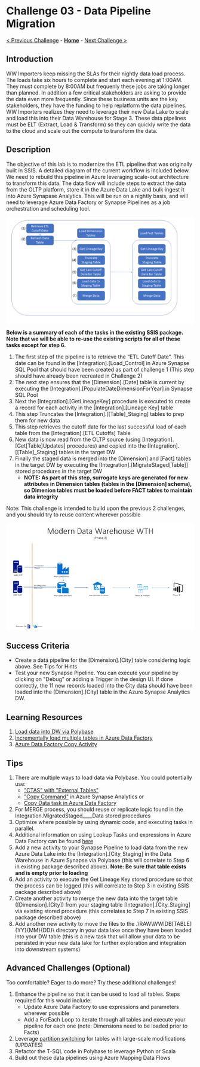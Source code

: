 # Challenge 03 - Data Pipeline Migration

[< Previous Challenge](./Challenge-02.md) - **[Home](../README.md)** - [Next Challenge >](./Challenge-04.md)

## Introduction

WW Importers keep missing the SLAs for their nightly data load process.  The loads take six hours to complete and start each evening at 1:00AM.  They must complete by 8:00AM but frequenly these jobs are taking longer than planned.  In addition a few critical stakeholders are asking to provide the data even more frequently.  Since these business units are the key stakeholders, they have the funding to help replatform the data pipelines.  WW Importers realizes they need to leverage their new Data Lake to scale and load this into their Data Warehouse for Stage 3.  These data pipelines must be ELT (Extract, Load & Transform) so they can quickly write the data to the cloud and scale out the compute to transform the data.

## Description

The objective of this lab is to modernize the ETL pipeline that was originally built in SSIS.  A detailed diagram of the current workflow is included below.  We need to rebuild this pipeline in Azure leveraging scale-out architecture to transform this data.  The data flow will include steps to extract the data from the OLTP platform, store it in the Azure Data Lake and bulk ingest it into Azure Synapase Analytics.  This will be run on a nightly basis, and will need to leverage Azure Data Factory or Synapse Pipelines as a job orchestration and scheduling tool.

![Current SSIS Workflow](../Coach/images/SSISFlow.png)

**Below is a summary of each of the tasks in the existing SSIS package.  Note that we will be able to re-use the existing scripts for all of these tasks except for step 6.**

1. The first step of the pipeline is to retrieve the “ETL Cutoff Date”. This date can be found in the [Integration].[Load_Control] in Azure Synapse SQL Pool that should have been created as part of challenge 1 (This step should have already been recreated in Challenge 2)
1. The next step ensures that the [Dimension].[Date] table is current by executing the [Integration].[PopulateDateDimensionForYear] in Synapse SQL Pool
1. Next the [Integration].[GetLineageKey] procedure is executed to create a record for each activity in the [Integration].[Lineage Key] table
1. This step Truncates the [Integration].[[Table]_Staging] tables to prep them for new data
1. This step retrieves the cutoff date for the last successful load of each table from the [Integration].[ETL Cutoffs] Table
1. New data is now read from the OLTP source (using [Integration].[Get[Table]Updates] procedures) and copied into the [Integration].[[Table]_Staging] tables in the target DW
1. Finally the staged data is merged into the [Dimension] and [Fact] tables in the target DW by executing the [Integration].[MigrateStaged[Table]] stored procedures in the target DW
    - **NOTE: As part of this step, surrogate keys are generated for new attributes in Dimension tables (tables in the [Dimension] schema), so Dimenion tables must be loaded before FACT tables to maintain data integrity**

Note: This challenge is intended to build upon the previous 2 challenges, and you should try to reuse content wherever possible

![The Solution diagram is described in the text following this diagram.](../Coach/images/Challenge3.png)

## Success Criteria

- Create a data pipeline for the [Dimension].[City] table considering logic above.  See Tips for Hints
- Test your new Synapse Pipeline.  You can execute your pipeline by clicking on "Debug" or adding a Trigger in the design UI.  If done correctly, the 11 new records loaded into the City data should have been loaded into the [Dimension].[City] table in the Azure Synapse Analytics DW.  

## Learning Resources

1. [Load data into DW via Polybase](https://learn.microsoft.com/en-us/azure/synapse-analytics/sql-data-warehouse/load-data-from-azure-blob-storage-using-copy?context=%2Fazure%2Fsynapse-analytics%2Fcontext%2Fcontext)
1. [Incrementally load multiple tables in Azure Data Factory](https://docs.microsoft.com/en-us/azure/data-factory/tutorial-incremental-copy-multiple-tables-portal)
1. [Azure Data Factory Copy Activity](https://docs.microsoft.com/en-us/azure/data-factory/copy-activity-overview)

## Tips

1. There are multiple ways to load data via Polybase.  You could potentially use:
    - ["CTAS" with "External Tables"](https://docs.microsoft.com/en-us/sql/t-sql/statements/create-table-as-select-azure-sql-data-warehouse?toc=/azure/synapse-analytics/sql-data-warehouse/toc.json&bc=/azure/synapse-analytics/sql-data-warehouse/breadcrumb/toc.json&view=azure-sqldw-latest)
    - ["Copy Command"](https://docs.microsoft.com/en-us/sql/t-sql/statements/copy-into-transact-sql?view=azure-sqldw-latest) in Azure Synapse Analytics or 
    - [Copy Data task in Azure Data Factory](https://docs.microsoft.com/en-us/azure/data-factory/connector-azure-sql-data-warehouse)
1. For MERGE process, you should reuse or replicate logic found in the Integration.MigratedStaged____Data stored procedures
1. Optimize where possible by using dynamic code, and executing tasks in parallel.
1. Additional information on using Lookup Tasks and expressions in Azure Data Factory can be found [here](https://www.cathrinewilhelmsen.net/2019/12/23/lookups-azure-data-factory/)
1. Add a new activity to your Synapse Pipeline to load data from the new Azure Data Lake into the [Integration].[City_Staging] in the Data Warehouse in Azure Synapse via Polybase (this will correlate to Step 6 in existing package described above). **Note: Be sure that table exists and is empty prior to loading**
1. Add an activity to execute the Get Lineage Key stored procedure so that the process can be logged (this will correlate to Step 3 in existing SSIS package described above)
1. Create another activity to merge the new data into the target table ([Dimension].[City]) from your staging table [Integration].[City_Staging] via existing stored procedure  (this correlates to Step 7 in existing SSIS package described above)
1. Add another new activity to move the files to the .\RAW\WWIDB\[TABLE]\{YY}\{MM}\{DD}\ directory in your data lake once they have been loaded into your DW table (this is a new task that will allow your data to be persisted in your new data lake for further exploration and integration into downstream systems)

## Advanced Challenges (Optional)

Too comfortable?  Eager to do more?  Try these additional challenges!

1. Enhance the pipeline so that it can be used to load all tables.  Steps required for this would include:
    - Update Azure Data Factory to use expressions and parameters wherever possible
    - Add a ForEach Loop to iterate through all tables and execute your pipeline for each one (note: Dimensions need to be loaded prior to Facts)
1. Leverage [partition switching](https://docs.microsoft.com/en-us/azure/synapse-analytics/sql-data-warehouse/sql-data-warehouse-tables-partition?toc=/azure/synapse-analytics/toc.json&bc=/azure/synapse-analytics/breadcrumb/toc.json#partition-switching) for tables with large-scale modifications (UPDATES)
1. Refactor the T-SQL code in Polybase to leverage Python or Scala
1. Build out these data pipelines using Azure Mapping Data Flows
